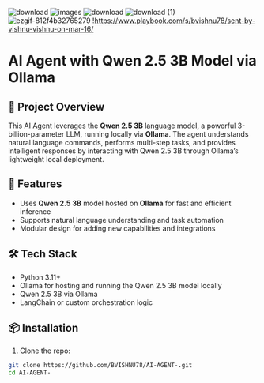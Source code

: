 ![download](https://github.com/user-attachments/assets/f9286a9b-2302-4069-a1d4-7667a5f7c816)
![images](https://github.com/user-attachments/assets/0117b215-a8ff-433c-bfa8-c3727a70929c)
![download](https://github.com/user-attachments/assets/1d755244-f642-47ee-bd70-26b67c723a0a)
![download (1)](https://github.com/user-attachments/assets/f7da389d-40d9-4a7c-848b-61614bbe083c)
![ezgif-812f4b32765279](https://github.com/user-attachments/assets/64ed5f66-16a6-4df6-8cff-91c699fed975)
!https://www.playbook.com/s/bvishnu78/sent-by-vishnu-vishnu-on-mar-16/
# AI Agent with Qwen 2.5 3B Model via Ollama

## 🧠 Project Overview

This AI Agent leverages the **Qwen 2.5 3B** language model, a powerful 3-billion-parameter LLM, running locally via **Ollama**. The agent understands natural language commands, performs multi-step tasks, and provides intelligent responses by interacting with Qwen 2.5 3B through Ollama’s lightweight local deployment.

## 🚀 Features

- Uses **Qwen 2.5 3B** model hosted on **Ollama** for fast and efficient inference  
- Supports natural language understanding and task automation  
- Modular design for adding new capabilities and integrations

## 🛠️ Tech Stack

- Python 3.11+  
- Ollama for hosting and running the Qwen 2.5 3B model locally  
- Qwen 2.5 3B via Ollama  
- LangChain or custom orchestration logic

## 📦 Installation

1. Clone the repo:

```bash
git clone https://github.com/BVISHNU78/AI-AGENT-.git
cd AI-AGENT-
